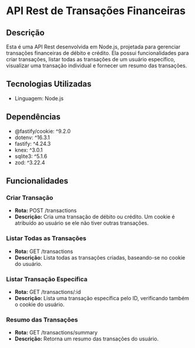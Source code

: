 # API Rest de Transações Financeiras

## Descrição
Esta é uma API Rest desenvolvida em Node.js, projetada para gerenciar transações financeiras de débito e crédito. Ela possui funcionalidades para criar transações, listar todas as transações de um usuário específico, visualizar uma transação individual e fornecer um resumo das transações.

## Tecnologias Utilizadas
- Linguagem: Node.js

## Dependências
- @fastify/cookie: ^9.2.0
- dotenv: ^16.3.1
- fastify: ^4.24.3
- knex: ^3.0.1
- sqlite3: ^5.1.6
- zod: ^3.22.4

## Funcionalidades

### Criar Transação
- **Rota:** POST /transactions
- **Descrição:** Cria uma transação de débito ou crédito. Um cookie é atribuído ao usuário se ele não tiver outras transações.

### Listar Todas as Transações
- **Rota:** GET /transactions
- **Descrição:** Lista todas as transações criadas, baseando-se no cookie do usuário.

### Listar Transação Específica
- **Rota:** GET /transactions/:id
- **Descrição:** Lista uma transação específica pelo ID, verificando também o cookie do usuário.

### Resumo das Transações
- **Rota:** GET /transactions/summary
- **Descrição:** Retorna um resumo das transações do usuário.
